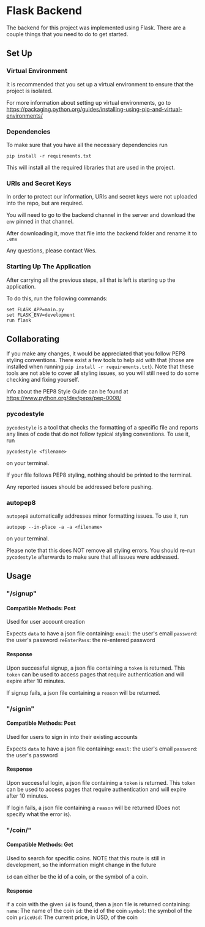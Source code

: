 # Flask Backend
The backend for this project was implemented using Flask.
There are a couple things that you need to do to get started.

## Set Up

### Virtual Environment
It is recommended that you set up a virtual environment to ensure that the project is isolated.

For more information about setting up virtual environments, go to https://packaging.python.org/guides/installing-using-pip-and-virtual-environments/

### Dependencies
To make sure that you have all the necessary dependencies run 
```
pip install -r requirements.txt
```
This will install all the required libraries that are used in the project.

### URIs and Secret Keys
In order to protect our information, URIs and secret keys were not uploaded into the repo, but are required.

You will need to go to the backend channel in the server and download the `env` pinned in that channel.

After downloading it, move that file into the backend folder and rename it to `.env`

Any questions, please contact Wes.

### Starting Up The Application
After carrying all the previous steps, all that is left is starting up the application.

To do this, run the following commands:
```
set FLASK_APP=main.py
set FLASK_ENV=development
run flask
```

## Collaborating
If you make any changes, it would be appreciated that you follow PEP8 styling conventions. There exist a few tools to help aid with that (those are installed when running `pip install -r requirements.txt`). Note that these tools are not able to cover all styling issues, so you will still need to do some checking and fixing yourself.

Info about the PEP8 Style Guide can be found at https://www.python.org/dev/peps/pep-0008/

### pycodestyle
`pycodestyle` is a tool that checks the formatting of a specific file and reports any lines of code that do not follow typical styling conventions. To use it, run
```
pycodestyle <filename>
```
on your terminal.

If your file follows PEP8 styling, nothing should be printed to the terminal. 

Any reported issues should be addressed before pushing.

### autopep8
`autopep8` automatically addresses minor formatting issues. To use it, run
```
autopep --in-place -a -a <filename>
```
on your terminal.

Please note that this does NOT remove all styling errors. You should re-run `pycodestyle` afterwards to make sure that all issues were addressed.

## Usage

### "/signup"
#### Compatible Methods: Post
Used for user account creation

Expects `data` to have a json file containing:
    `email`: the user's email
    `password`: the user's password
    `reEnterPass`: the re-entered password

#### Response
Upon successful signup, a json file containing a `token` is returned. This `token` can be used to access pages that require authentication and will expire after 10 minutes.

If signup fails, a json file containing a `reason` will be returned.

### "/signin"
#### Compatible Methods: Post
Used for users to sign in into their existing accounts

Expects `data` to have a json file containing:
    `email`: the user's email
    `password`: the user's password

#### Response
Upon successful login, a json file containing a `token` is returned. This `token` can be used to access pages that require authentication and will expire after 10 minutes.

If login fails, a json file containing a `reason` will be returned (Does not specify what the error is).

### "/coin/<id>"
#### Compatible Methods: Get
Used to search for specific coins. NOTE that this route is still in development, so the information might change in the future

`id` can either be the id of a coin, or the symbol of a coin.

#### Response
if a coin with the given `id` is found, then a json file is returned containing:
    `name`: The name of the coin
    `id`: the id of the coin
    `symbol`: the symbol of the coin
    `priceUsd`: The current price, in USD, of the coin
